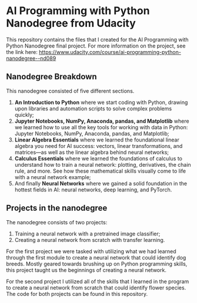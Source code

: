 # AI Programming with Python Nanodegree from Udacity
This repository contains the files that I created for the AI Programming with Python Nanodegree final project. For more information on the project, see the link here: 
https://www.udacity.com/course/ai-programming-python-nanodegree--nd089

## Nanodegree Breakdown
This nanodegree consisted of five different sections.
1. **An Introduction to Python** where we start coding with Python, drawing upon libraries and automation scripts to solve complex problems quickly;
2. **Jupyter Notebooks, NumPy, Anaconda, pandas, and Matplotlib** where we learned how to use all the key tools for working with data in Python: Jupyter Notebooks, NumPy, Anaconda, pandas, and Matplotlib;
3. **Linear Algebra Essentials** where we learned the foundational linear algebra you need for AI success: vectors, linear transformations, and matrices—as well as the linear algebra behind neural networks;
4. **Calculus Essentials** where we learned the foundations of calculus to understand how to train a neural network: plotting, derivatives, the chain rule, and more. See how these mathematical skills visually come to life with a neural network example;
5. And finally **Neural Networks** where we gained a solid foundation in the hottest fields in AI: neural networks, deep learning, and PyTorch.

## Projects in the nanodegree
The nanodegree consists of two projects:
1. Training a neural network with a pretrained image classifier;
2. Creating a neural network from scratch with transfer learning.

For the first project we were tasked with utilizing what we had learned through the first module to create a neural network that could identify dog breeds.
Mostly geared towards brushing up on Python programming skills, this project taught us the beginnings of creating a neural network.

For the second project I utilized all of the skills that I learned in the program to create a neural network from scratch that could identify flower species.
The code for both projects can be found in this repository.
